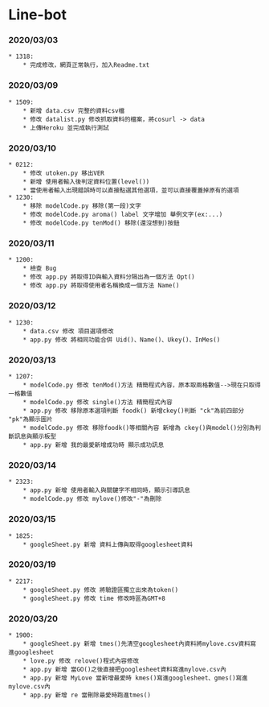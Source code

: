 # Line-bot  

### 2020/03/03
```
* 1318:  
	* 完成修改，網頁正常執行，加入Readme.txt  
```
### 2020/03/09
```
* 1509:  
	* 新增 data.csv 完整的資料csv檔
	* 修改 datalist.py 修改抓取資料的檔案，將cosurl -> data
	* 上傳Heroku 並完成執行測試
```
### 2020/03/10
```
* 0212:  
	* 修改 utoken.py 移出VER
	* 新增 使用者輸入後判定資料位置(level())
	* 當使用者輸入出現錯誤時可以直接點選其他選項，並可以直接覆蓋掉原有的選項
* 1230:
	* 移除 modelCode.py 移除(第一段)文字
	* 修改 modelCode.py aroma() label 文字增加 舉例文字(ex:...)
	* 修改 modelCode.py tenMod() 移除(還沒想到)按鈕
```
### 2020/03/11
```
* 1200:  
	* 檢查 Bug
	* 修改 app.py 將取得ID與輸入資料分隔出為一個方法 Opt()
	* 修改 app.py 將取得使用者名稱換成一個方法 Name()
```
### 2020/03/12
```
* 1230:  
	* data.csv 修改 項目選項修改
	* app.py 修改 將相同功能合併 Uid()、Name()、Ukey()、InMes()
```
### 2020/03/13
```
* 1207:  
	* modelCode.py 修改 tenMod()方法 精簡程式內容，原本取兩格數值-->現在只取得一格數值
	* modelCode.py 修改 single()方法 精簡程式內容
	* app.py 修改 移除原本選項判斷 foodk() 新增ckey()判斷 "ck"為前四部分 "pk"為顯示圖片
	* modelCode.py 修改 移除foodk()等相關內容 新增為 ckey()與model()分別為判斷訊息與顯示板型
	* app.py 新增 我的最愛新增成功時 顯示成功訊息
```
### 2020/03/14
```
* 2323:  
	* app.py 新增 使用者輸入與關鍵字不相同時，顯示引導訊息
	* modelCode.py 修改 mylove()修改"-"為刪除
```
### 2020/03/15
```
* 1825:  
	* googleSheet.py 新增 資料上傳與取得googlesheet資料
```
### 2020/03/19
```
* 2217:  
	* googleSheet.py 修改 將驗證區獨立出來為token()
	* googleSheet.py 修改 time 修改時區為GMT+8
```
### 2020/03/20
```
* 1900:  
	* googleSheet.py 新增 tmes()先清空googlesheet內資料將mylove.csv資料寫進googlesheet
	* love.py 修改 relove()程式內容修改
	* app.py 新增 當GO()之後直接把googlesheet資料寫進mylove.csv內
	* app.py 新增 MyLove 當新增最愛時 kmes()寫進googlesheet、gmes()寫進mylove.csv內
	* app.py 新增 re 當刪除最愛時跑進tmes()
```
